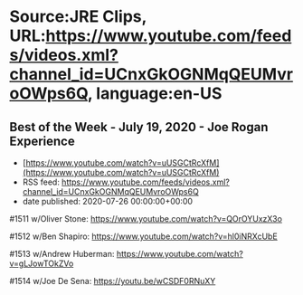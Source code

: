 # Source:JRE Clips, URL:https://www.youtube.com/feeds/videos.xml?channel_id=UCnxGkOGNMqQEUMvroOWps6Q, language:en-US

## Best of the Week - July 19, 2020 - Joe Rogan Experience
 - [https://www.youtube.com/watch?v=uUSGCtRcXfM](https://www.youtube.com/watch?v=uUSGCtRcXfM)
 - RSS feed: https://www.youtube.com/feeds/videos.xml?channel_id=UCnxGkOGNMqQEUMvroOWps6Q
 - date published: 2020-07-26 00:00:00+00:00

#1511 w/Oliver Stone:
https://www.youtube.com/watch?v=QOrOYUxzX3o

#1512 w/Ben Shapiro:
https://www.youtube.com/watch?v=hl0iNRXcUbE

#1513 w/Andrew Huberman:
https://www.youtube.com/watch?v=gLJowTOkZVo

#1514 w/Joe De Sena:
https://youtu.be/wCSDF0RNuXY

